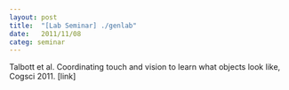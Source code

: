 ```yaml
---
layout: post
title:  "[Lab Seminar] ./genlab"
date:   2011/11/08
categ: seminar
---
```






Talbott et al. Coordinating touch and vision to learn what objects look like, Cogsci 2011. [link]





 

